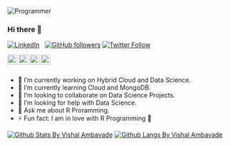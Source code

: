 ![Programmer](https://media.giphy.com/media/p4NLw3I4U0idi/giphy.gif)

### Hi there 👋
[![LinkedIn](https://img.shields.io/badge/Linkedin-Vishal%20Ambavade-blue)](https://www.linkedin.com/in/vishal-ambavade-10941812b/)
&nbsp;
[![GitHub followers](https://img.shields.io/github/followers/VishalAmbavade.svg?style=social&label=Follow&maxAge=2592000)](https://github.com/ghimireadarsh?tab=followers)
[![Twitter Follow](https://img.shields.io/twitter/follow/vishal_ambavade.svg?style=social)](https://twitter.com/vishal_ambavade)  

<a href="https://twitter.com/vishal_ambavade">
  <img align="left" alt="Vishal Ambavade | Twitter" width="22px" src="https://cdn.jsdelivr.net/npm/simple-icons@v3/icons/twitter.svg" />
</a>
<a href="https://www.linkedin.com/in/vishal-ambavade-10941812b">
  <img align="left" alt="Vishal's LinkdeIN" width="22px" src="https://cdn.jsdelivr.net/npm/simple-icons@v3/icons/linkedin.svg" />
</a>
<a href="https://www.instagram.com/_vishal_ambavade/">
  <img align="left" alt="Vishal's Instagram" width="22px" src="https://cdn.jsdelivr.net/npm/simple-icons@v3/icons/instagram.svg" />
</a>
<a href="https://stackoverflow.com/users/9611950/vishal-a">
  <img align="left" alt="Vishal's StackOverflow" width="22px" src="https://img.icons8.com/metro/26/000000/stackoverflow.png"/>
</a>
  </p>
<br>
<br>

<!--
**VishalAmbavade/VishalAmbavade** is a ✨ _special_ ✨ repository because its `README.md` (this file) appears on your GitHub profile.

Here are some ideas to get you started:-->

- 🔭 I’m currently working on Hybrid Cloud and Data Science.
- 🌱 I’m currently learning Cloud and MongoDB.
- 👯 I’m looking to collaborate on Data Science Projects.
- 🤔 I’m looking for help with Data Science.
- 💬 Ask me about R Proramming.
- ⚡ Fun fact: I am in love with R Programming :heartbeat:
<!---- 📫 How to reach me:   
- 😄 Pronouns: ...-->

[![Github Stats By Vishal Ambavade](https://github-readme-stats.vercel.app/api?username=VishalAmbavade&hide=prs&show_icons=true&title_color=fff&icon_color=79ff97&text_color=9f9f9f&bg_color=151515&count_private=true)]()
[![Github Langs By Vishal Ambavade](https://github-readme-stats.vercel.app/api/top-langs/?username=VishalAmbavade&layout=compact&show_icons=true&title_color=fff&icon_color=79ff97&text_color=9f9f9f&bg_color=151515)]()

